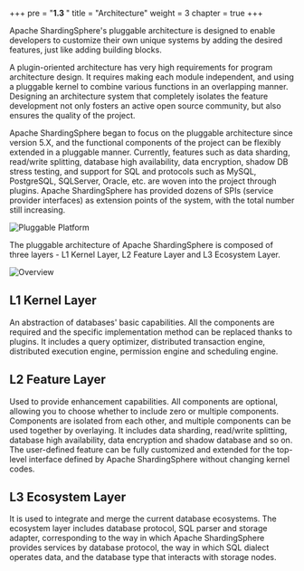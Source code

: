 +++
pre = "<b>1.3 </b>"
title = "Architecture"
weight = 3
chapter = true
+++

Apache ShardingSphere's pluggable architecture is designed to enable developers to customize their own unique systems by adding the desired features, just like adding building blocks.

A plugin-oriented architecture has very high requirements for program architecture design. It requires making each module independent, and using a pluggable kernel to combine various functions in an overlapping manner. Designing an architecture system that completely isolates the feature development not only fosters an active open source community, but also ensures the quality of the project.

Apache ShardingSphere began to focus on the pluggable architecture since version 5.X, and the functional components of the project can be flexibly extended in a pluggable manner. Currently, features such as data sharding, read/write splitting, database high availability, data encryption, shadow DB stress testing, and support for SQL and protocols such as MySQL, PostgreSQL, SQLServer, Oracle, etc. are woven into the project through plugins. 
Apache ShardingSphere has provided dozens of SPIs (service provider interfaces) as extension points of the system, with the total number still increasing.

![Pluggable Platform](https://shardingsphere.apache.org/document/current/img/pluggable_platform.png)

The pluggable architecture of Apache ShardingSphere is composed of three layers - L1 Kernel Layer, L2 Feature Layer and L3 Ecosystem Layer.

![Overview](https://shardingsphere.apache.org/document/current/img/overview.en.png)

## L1 Kernel Layer

An abstraction of databases' basic capabilities. All the components are required and the specific implementation method can be replaced thanks to plugins. It includes a query optimizer, distributed transaction engine, distributed execution engine, permission engine and scheduling engine.

## L2 Feature Layer

Used to provide enhancement capabilities. All components are optional, allowing you to choose whether to include zero or multiple components. Components are isolated from each other, and multiple components can be used together by overlaying. It includes data sharding, read/write splitting, database high availability, data encryption and shadow database and so on. The user-defined feature can be fully customized and extended for the top-level interface defined by Apache ShardingSphere without changing kernel codes.

## L3 Ecosystem Layer

It is used to integrate and merge the current database ecosystems. The ecosystem layer includes database protocol, SQL parser and storage adapter, corresponding to the way in which Apache ShardingSphere provides services by database protocol, the way in which SQL dialect operates data, and the database type that interacts with storage nodes.
